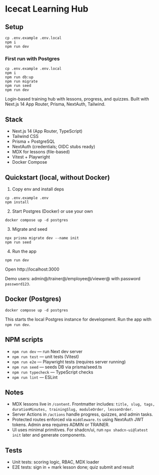 # Icecat Learning Hub

## Setup

```
cp .env.example .env.local
npm i
npm run dev
```

### First run with Postgres

```
cp .env.example .env.local
npm i
npm run db:up
npm run migrate
npm run seed
npm run dev
```

Login-based training hub with lessons, progress, and quizzes. Built with Next.js 14 App Router, Prisma, NextAuth, Tailwind.

## Stack
- Next.js 14 (App Router, TypeScript)
- Tailwind CSS
- Prisma + PostgreSQL
- NextAuth (credentials; OIDC stubs ready)
- MDX for lessons (file-based)
- Vitest + Playwright
- Docker Compose

## Quickstart (local, without Docker)

1) Copy env and install deps

```
cp .env.example .env
npm install
```

2) Start Postgres (Docker) or use your own

```
docker compose up -d postgres
```

3) Migrate and seed

```
npx prisma migrate dev --name init
npm run seed
```

4) Run the app

```
npm run dev
```

Open http://localhost:3000

Demo users: admin@/trainer@/employee@/viewer@ with password `password123`.

## Docker (Postgres)

```
docker compose up -d postgres
```

This starts the local Postgres instance for development. Run the app with `npm run dev`.

## NPM scripts
- `npm run dev` — run Next dev server
- `npm run test` — unit tests (Vitest)
- `npm run e2e` — Playwright tests (requires server running)
- `npm run seed` — seeds DB via prisma/seed.ts
- `npm run typecheck` — TypeScript checks
- `npm run lint` — ESLint

## Notes
- MDX lessons live in `/content`. Frontmatter includes: `title, slug, tags, durationMinutes, trainingSlug, moduleOrder, lessonOrder`.
- Server Actions in `/actions` handle progress, quizzes, and admin tasks.
- Protected routes enforced via `middleware.ts` using NextAuth JWT tokens. Admin area requires ADMIN or TRAINER.
- UI uses minimal primitives. For shadcn/ui, run `npx shadcn-ui@latest init` later and generate components.

## Tests
- Unit tests: scoring logic, RBAC, MDX loader
- E2E tests: sign in + mark lesson done; quiz submit and result
